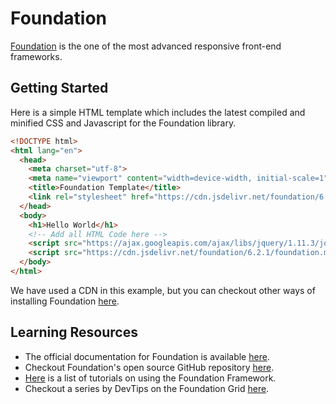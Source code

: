 # Foundation

[Foundation](http://foundation.zurb.com/) is the one of the most advanced responsive front-end frameworks.

## Getting Started

Here is a simple HTML template which includes the latest compiled and minified CSS and Javascript for the Foundation library.

```html
<!DOCTYPE html>
<html lang="en">
  <head>
    <meta charset="utf-8">
    <meta name="viewport" content="width=device-width, initial-scale=1">
    <title>Foundation Template</title>
    <link rel="stylesheet" href="https://cdn.jsdelivr.net/foundation/6.2.1/foundation.min.css">
  </head>
  <body>
    <h1>Hello World</h1>
    <!-- Add all HTML Code here -->
    <script src="https://ajax.googleapis.com/ajax/libs/jquery/1.11.3/jquery.min.js"></script>
    <script src="https://cdn.jsdelivr.net/foundation/6.2.1/foundation.min.js"></script>
  </body>
</html>
```

We have used a CDN in this example, but you can checkout other ways of installing Foundation [here](http://foundation.zurb.com/sites/download/).

## Learning Resources

- The official documentation for Foundation is available [here](http://foundation.zurb.com/sites/docs/).
- Checkout Foundation's open source GitHub repository [here](https://github.com/zurb/foundation-sites).
- [Here](http://foundation.zurb.com/learn/tutorials.html) is a list of tutorials on using the Foundation Framework.
- Checkout a series by DevTips on the Foundation Grid [here](https://www.youtube.com/playlist?list=PLqGj3iMvMa4LJo_lBMTJwAlQRElulSeL8).
